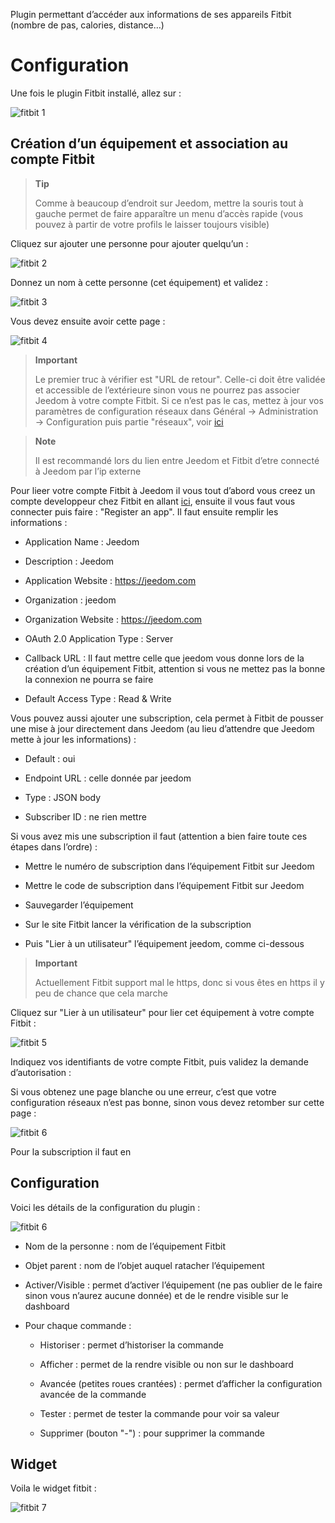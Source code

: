 Plugin permettant d’accéder aux informations de ses appareils Fitbit
(nombre de pas, calories, distance…​)

Configuration
=============

Une fois le plugin Fitbit installé, allez sur :

![fitbit 1](./images/fitbit-1.JPG)

Création d’un équipement et association au compte Fitbit 
--------------------------------------------------------

> **Tip**
>
> Comme à beaucoup d’endroit sur Jeedom, mettre la souris tout à gauche
> permet de faire apparaître un menu d’accès rapide (vous pouvez à
> partir de votre profils le laisser toujours visible)

Cliquez sur ajouter une personne pour ajouter quelqu’un :

![fitbit 2](./images/fitbit-2.JPG)

Donnez un nom à cette personne (cet équipement) et validez :

![fitbit 3](./images/fitbit-3.JPG)

Vous devez ensuite avoir cette page :

![fitbit 4](./images/fitbit-4.JPG)

> **Important**
>
> Le premier truc à vérifier est "URL de retour". Celle-ci doit être
> validée et accessible de l’extérieure sinon vous ne pourrez pas
> associer Jeedom à votre compte Fitbit. Si ce n’est pas le cas, mettez
> à jour vos paramètres de configuration réseaux dans Général →
> Administration → Configuration puis partie "réseaux", voir
> [ici](https://www.jeedom.fr/doc/documentation/core/fr_FR/doc-core-administration.html.html#administration)

> **Note**
>
> Il est recommandé lors du lien entre Jeedom et Fitbit d’etre connecté
> à Jeedom par l’ip externe

Pour lieer votre compte Fitbit à Jeedom il vous tout d’abord vous creez
un compte developpeur chez Fitbit en allant
[ici](https://dev.fitbit.com/fr), ensuite il vous faut vous connecter
puis faire : "Register an app". Il faut ensuite remplir les informations
:

-   Application Name : Jeedom

-   Description : Jeedom

-   Application Website : <https://jeedom.com>

-   Organization : jeedom

-   Organization Website : <https://jeedom.com>

-   OAuth 2.0 Application Type : Server

-   Callback URL : Il faut mettre celle que jeedom vous donne lors de la
    création d’un équipement Fitbit, attention si vous ne mettez pas la
    bonne la connexion ne pourra se faire

-   Default Access Type : Read & Write

Vous pouvez aussi ajouter une subscription, cela permet à Fitbit de
pousser une mise à jour directement dans Jeedom (au lieu d’attendre que
Jeedom mette à jour les informations) :

-   Default : oui

-   Endpoint URL : celle donnée par jeedom

-   Type : JSON body

-   Subscriber ID : ne rien mettre

Si vous avez mis une subscription il faut (attention a bien faire toute
ces étapes dans l’ordre) :

-   Mettre le numéro de subscription dans l’équipement Fitbit sur Jeedom

-   Mettre le code de subscription dans l’équipement Fitbit sur Jeedom

-   Sauvegarder l’équipement

-   Sur le site Fitbit lancer la vérification de la subscription

-   Puis "Lier à un utilisateur" l’équipement jeedom, comme ci-dessous

> **Important**
>
> Actuellement Fitbit support mal le https, donc si vous êtes en https
> il y peu de chance que cela marche

Cliquez sur "Lier à un utilisateur" pour lier cet équipement à votre
compte Fitbit :

![fitbit 5](./images/fitbit-5.JPG)

Indiquez vos identifiants de votre compte Fitbit, puis validez la
demande d’autorisation :

Si vous obtenez une page blanche ou une erreur, c’est que votre
configuration réseaux n’est pas bonne, sinon vous devez retomber sur
cette page :

![fitbit 6](./images/fitbit-6.JPG)

Pour la subscription il faut en

Configuration
-------------

Voici les détails de la configuration du plugin :

![fitbit 6](./images/fitbit-6.JPG)

-   Nom de la personne : nom de l’équipement Fitbit

-   Objet parent : nom de l’objet auquel ratacher l’équipement

-   Activer/Visible : permet d’activer l’équipement (ne pas oublier de
    le faire sinon vous n’aurez aucune donnée) et de le rendre visible
    sur le dashboard

-   Pour chaque commande :

    -   Historiser : permet d’historiser la commande

    -   Afficher : permet de la rendre visible ou non sur le dashboard

    -   Avancée (petites roues crantées) : permet d’afficher la
        configuration avancée de la commande

    -   Tester : permet de tester la commande pour voir sa valeur

    -   Supprimer (bouton "-") : pour supprimer la commande

Widget 
------

Voila le widget fitbit :

![fitbit 7](./images/fitbit-7.JPG)

